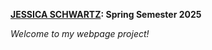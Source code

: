 
<html lang="en">
<head>	
<meta charset="utf-8">
</head>
<body>
  <p><b><u>JESSICA SCHWARTZ</u>: Spring Semester 2025</b></p>
  <p><i>Welcome to my webpage project!</i></p>

  
</body>
</html>
